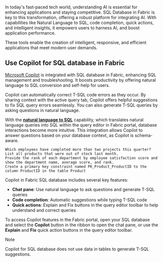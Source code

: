 In today's fast-paced tech world, understanding AI is essential for enhancing applications and staying competitive. SQL Database in Fabric is key to this transformation, offering a robust platform for integrating AI. With capabilities like Natural Language to SQL, code completion, quick actions, and intelligent insights, it empowers users to harness AI, and boost application performance. 

These tools enable the creation of intelligent, responsive, and efficient applications that meet modern user demands.

## Use Copilot for SQL database in Fabric

[Microsoft Copilot](/azure/azure-sql/copilot/copilot-azure-sql-overview?azure-portal=true) is integrated with SQL database in Fabric, enhancing SQL management and troubleshooting. It boosts productivity by offering natural language to SQL conversion and self-help for users.

Copilot can automatically correct T-SQL code errors as they occur. By sharing context with the active query tab, Copilot offers helpful suggestions to fix SQL query errors seamlessly. You can also generate T-SQL queries by asking questions in natural language.

With the [**natural language to SQL**](/fabric/database/sql/copilot-chat-pane?azure-portal=true) capability, which translates natural language queries into SQL within the query editor in Fabric portal, database interactions become more intuitive. This integration allows Copilot to answer questions based on your database context, as Copilot is schema-aware.

```
Which employees have completed more than two projects this quarter?
List all products that were out of stock last month.
Provide the rank of each department by employee satisfaction score and show the department name, average score, and rank.
Create a primary key constraint named PK_Product_ProductID to the column ProductID in the table Product
```

Copilot in Fabric SQL database includes several key features:

- **Chat pane**: Use natural language to ask questions and generate T-SQL queries
- **Code completion**: Automatic suggestions while typing T-SQL code  
- **Quick actions**: Explain and Fix buttons in the query editor toolbar to help understand and correct queries

To access Copilot features in the Fabric portal, open your SQL database and select the **Copilot** button in the ribbon to open the chat pane, or use the **Explain** and **Fix** quick action buttons in the query editor toolbar.

> [!NOTE]
> Copilot for SQL database does not use data in tables to generate T-SQL suggestions.
